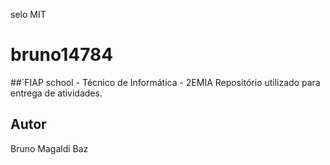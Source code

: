 selo MIT

# bruno14784
##´FIAP school - Técnico de Informática - 2EMIA
Repositório utilizado para entrega de atividades.
## Autor
Bruno Magaldi Baz
